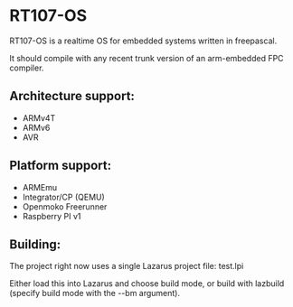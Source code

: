 # RT107-OS

RT107-OS is a realtime OS for embedded systems written in freepascal.

It should compile with any recent trunk version of an arm-embedded FPC compiler.

## Architecture support:

* ARMv4T
* ARMv6
* AVR

## Platform support:

* ARMEmu
* Integrator/CP (QEMU)
* Openmoko Freerunner
* Raspberry PI v1

## Building:

The project right now uses a single Lazarus project file: test.lpi

Either load this into Lazarus and choose build mode, or build with lazbuild (specify build mode with the --bm argument).
